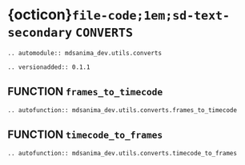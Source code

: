 # {octicon}`file-code;1em;sd-text-secondary` `CONVERTS`

```{eval-rst}
.. automodule:: mdsanima_dev.utils.converts
```

```{eval-rst}
.. versionadded:: 0.1.1
```

## FUNCTION `frames_to_timecode`

```{eval-rst}
.. autofunction:: mdsanima_dev.utils.converts.frames_to_timecode
```

## FUNCTION `timecode_to_frames`

```{eval-rst}
.. autofunction:: mdsanima_dev.utils.converts.timecode_to_frames
```
